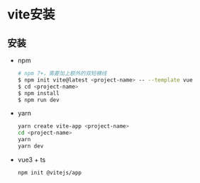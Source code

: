 # vite安装

## 安装

+ npm

    ```bash
    # npm 7+，需要加上额外的双短横线
    $ npm init vite@latest <project-name> -- --template vue
    $ cd <project-name>
    $ npm install
    $ npm run dev
    ```

+ yarn

    ```bash
    yarn create vite-app <project-name>
    cd <project-name>
    yarn
    yarn dev
    ```

+ vue3 + ts

    ```bash
    npm init @vitejs/app
    ```
